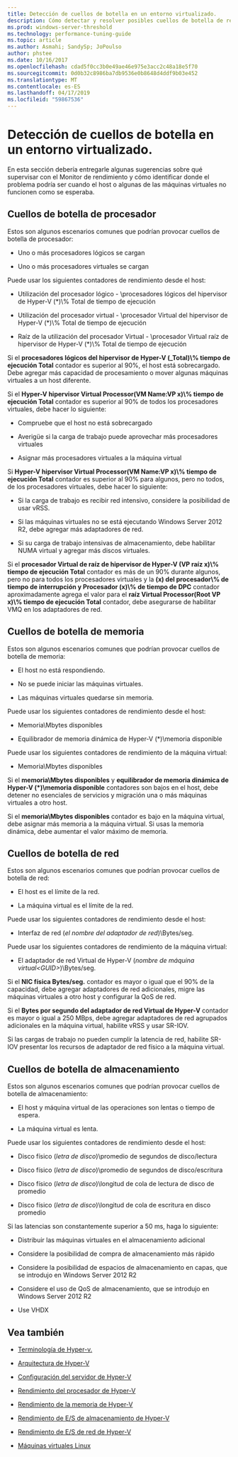 ```yaml
---
title: Detección de cuellos de botella en un entorno virtualizado.
description: Cómo detectar y resolver posibles cuellos de botella de rendimiento de Hyper-v
ms.prod: windows-server-threshold
ms.technology: performance-tuning-guide
ms.topic: article
ms.author: Asmahi; SandySp; JoPoulso
author: phstee
ms.date: 10/16/2017
ms.openlocfilehash: cdad5f0cc3b0e49ae46e975e3acc2c48a18e5f70
ms.sourcegitcommit: 0d0b32c8986ba7db9536e0b8648d4ddf9b03e452
ms.translationtype: MT
ms.contentlocale: es-ES
ms.lasthandoff: 04/17/2019
ms.locfileid: "59867536"
---
```

# <a name="detecting-bottlenecks-in-a-virtualized-environment"></a>Detección de cuellos de botella en un entorno virtualizado.

En esta sección debería entregarle algunas sugerencias sobre qué supervisar con el Monitor de rendimiento y cómo identificar donde el problema podría ser cuando el host o algunas de las máquinas virtuales no funcionen como se esperaba.

## <a name="processor-bottlenecks"></a>Cuellos de botella de procesador

Estos son algunos escenarios comunes que podrían provocar cuellos de botella de procesador:

-   Uno o más procesadores lógicos se cargan

-   Uno o más procesadores virtuales se cargan

Puede usar los siguientes contadores de rendimiento desde el host:

-   Utilización del procesador lógico - \\procesadores lógicos del hipervisor de Hyper-V (\*)\\% Total de tiempo de ejecución

-   Utilización del procesador virtual - \\procesador Virtual del hipervisor de Hyper-V (\*)\\% Total de tiempo de ejecución

-   Raíz de la utilización del procesador Virtual - \\procesador Virtual raíz de hipervisor de Hyper-V (\*)\\% Total de tiempo de ejecución

Si el **procesadores lógicos del hipervisor de Hyper-V (\_Total)\\% tiempo de ejecución Total** contador es superior al 90%, el host está sobrecargado. Debe agregar más capacidad de procesamiento o mover algunas máquinas virtuales a un host diferente.

Si el **Hyper-V hipervisor Virtual Processor(VM Name:VP x)\\% tiempo de ejecución Total** contador es superior al 90% de todos los procesadores virtuales, debe hacer lo siguiente:

-   Compruebe que el host no está sobrecargado

-   Averigüe si la carga de trabajo puede aprovechar más procesadores virtuales

-   Asignar más procesadores virtuales a la máquina virtual

Si **Hyper-V hipervisor Virtual Processor(VM Name:VP x)\\% tiempo de ejecución Total** contador es superior al 90% para algunos, pero no todos, de los procesadores virtuales, debe hacer lo siguiente:

-   Si la carga de trabajo es recibir red intensivo, considere la posibilidad de usar vRSS.

-   Si las máquinas virtuales no se está ejecutando Windows Server 2012 R2, debe agregar más adaptadores de red.

-   Si su carga de trabajo intensivas de almacenamiento, debe habilitar NUMA virtual y agregar más discos virtuales.

Si el **procesador Virtual de raíz de hipervisor de Hyper-V (VP raíz x)\\% tiempo de ejecución Total** contador es más de un 90% durante algunos, pero no para todos los procesadores virtuales y la **(x) del procesador\\% de tiempo de interrupción y Procesador (x)\\% de tiempo de DPC** contador aproximadamente agrega el valor para el **raíz Virtual Processor(Root VP x)\\% tiempo de ejecución Total** contador, debe asegurarse de habilitar VMQ en los adaptadores de red.

## <a name="memory-bottlenecks"></a>Cuellos de botella de memoria

Estos son algunos escenarios comunes que podrían provocar cuellos de botella de memoria:

-   El host no está respondiendo.

-   No se puede iniciar las máquinas virtuales.

-   Las máquinas virtuales quedarse sin memoria.

Puede usar los siguientes contadores de rendimiento desde el host:

-   Memoria\\Mbytes disponibles

-   Equilibrador de memoria dinámica de Hyper-V (\*)\\memoria disponible

Puede usar los siguientes contadores de rendimiento de la máquina virtual:

-   Memoria\\Mbytes disponibles

Si el **memoria\\Mbytes disponibles** y **equilibrador de memoria dinámica de Hyper-V (\*)\\memoria disponible** contadores son bajos en el host, debe detener no esenciales de servicios y migración una o más máquinas virtuales a otro host.

Si el **memoria\\Mbytes disponibles** contador es bajo en la máquina virtual, debe asignar más memoria a la máquina virtual. Si usas la memoria dinámica, debe aumentar el valor máximo de memoria.

## <a name="network-bottlenecks"></a>Cuellos de botella de red

Estos son algunos escenarios comunes que podrían provocar cuellos de botella de red:

-   El host es el límite de la red.

-   La máquina virtual es el límite de la red.

Puede usar los siguientes contadores de rendimiento desde el host:

-   Interfaz de red (*el nombre del adaptador de red*)\\Bytes/seg.

Puede usar los siguientes contadores de rendimiento de la máquina virtual:

-   El adaptador de red Virtual de Hyper-V (*nombre de máquina virtual&lt;GUID&gt;*)\\Bytes/seg.

Si el **NIC física Bytes/seg.** contador es mayor o igual que el 90% de la capacidad, debe agregar adaptadores de red adicionales, migre las máquinas virtuales a otro host y configurar la QoS de red.

Si el **Bytes por segundo del adaptador de red Virtual de Hyper-V** contador es mayor o igual a 250 MBps, debe agregar adaptadores de red agrupados adicionales en la máquina virtual, habilite vRSS y usar SR-IOV.

Si las cargas de trabajo no pueden cumplir la latencia de red, habilite SR-IOV presentar los recursos de adaptador de red físico a la máquina virtual.

## <a name="storage-bottlenecks"></a>Cuellos de botella de almacenamiento

Estos son algunos escenarios comunes que podrían provocar cuellos de botella de almacenamiento:

-   El host y máquina virtual de las operaciones son lentas o tiempo de espera.

-   La máquina virtual es lenta.

Puede usar los siguientes contadores de rendimiento desde el host:

-   Disco físico (*letra de disco*)\\promedio de segundos de disco/lectura

-   Disco físico (*letra de disco*)\\promedio de segundos de disco/escritura

-   Disco físico (*letra de disco*)\\longitud de cola de lectura de disco de promedio

-   Disco físico (*letra de disco*)\\longitud de cola de escritura en disco promedio

Si las latencias son constantemente superior a 50 ms, haga lo siguiente:

-   Distribuir las máquinas virtuales en el almacenamiento adicional

-   Considere la posibilidad de compra de almacenamiento más rápido

-   Considere la posibilidad de espacios de almacenamiento en capas, que se introdujo en Windows Server 2012 R2

-   Considere el uso de QoS de almacenamiento, que se introdujo en Windows Server 2012 R2

-   Use VHDX

## <a name="see-also"></a>Vea también

-   [Terminología de Hyper-v.](terminology.md)

-   [Arquitectura de Hyper-V](architecture.md)

-   [Configuración del servidor de Hyper-V](configuration.md)

-   [Rendimiento del procesador de Hyper-V](processor-performance.md)

-   [Rendimiento de la memoria de Hyper-V](memory-performance.md)

-   [Rendimiento de E/S de almacenamiento de Hyper-V](storage-io-performance.md)

-   [Rendimiento de E/S de red de Hyper-V](network-io-performance.md)

-   [Máquinas virtuales Linux](linux-virtual-machine-considerations.md)
